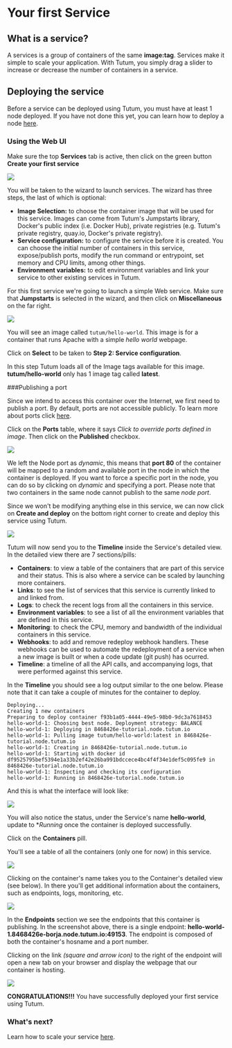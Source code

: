 # Your first Service

## What is a service?

A services is a group of containers of the same **image:tag**. Services make it simple to scale your application. With Tutum, you simply drag a slider to increase or decrease the number of containers in a service. 

## Deploying the service

Before a service can be deployed using Tutum, you must have at least 1 node deployed. If you have not done this yet, you can learn how to deploy a node [here](https://support.tutum.co/support/solutions/articles/5000523221-your-first-node).

### Using the Web UI

Make sure the top **Services** tab is active, then click on the green button **Create your first service**

![](http://s.tutum.co.s3.amazonaws.com/support/images/create-first-service.png)

You will be taken to the wizard to launch services. The wizard has three steps, the last of which is optional:

  - **Image Selection:** to choose the container image that will be used for this service. Images can come from Tutum's Jumpstarts library, Docker's public index (i.e. Docker Hub), private registries (e.g. Tutum's private registry, quay.io, Docker's private registry).
  - **Service configuration:** to configure the service before it is created. You can choose the initial number of containers in this service, expose/publish ports, modify the run command or entrypoint, set memory and CPU limits, among other things.
  - **Environment variables:** to edit environment variables and link your service to other existing services in Tutum.

For this first service we're going to launch a simple Web service. Make sure that **Jumpstarts** is selected in the wizard, and then click on **Miscellaneous** on the far right.

![](http://s.tutum.co.s3.amazonaws.com/support/images/first-service-wizard.png)

You will see an image called `tutum/hello-world`. This image is for a container that runs Apache with a simple *hello world* webpage. 

Click on **Select** to be taken to **Step 2: Service configuration**.

In this step Tutum loads all of the Image tags available for this image. **tutum/hello-world** only has 1 image tag called **latest**.

###Publishing a port

Since we intend to access this container over the Internet, we first need to publish a port. By default, ports are not accessible publicly. To learn more about ports click [here](https://tutum.freshdesk.com/support/solutions/articles/5000512333-port).

Click on the **Ports** table, where it says *Click to override ports defined in image*. Then click on the **Published** checkbox. 

![](http://s.tutum.co.s3.amazonaws.com/support/images/first-service-ports.png)

We left the Node port as *dynamic*, this means that **port 80** of the container will be mapped to a random and available port in the node in which the container is deployed. If you want to force a specific port in the node, you can do so by clicking on *dynamic* and specifying a port. Please note that two containers in the same node cannot publish to the same *node port*.

Since we won't be modifying anything else in this service, we can now click on **Create and deploy** on the bottom right corner to create and deploy this service using Tutum.

![](http://s.tutum.co.s3.amazonaws.com/support/images/first-service-create-and-deploy-button.png)

Tutum will now send you to the **Timeline** inside the Service's detailed view. In the detailed view there are 7 sections/pills: 

  - **Containers**: to view a table of the containers that are part of this service and their status. This is also where a service can be scaled by launching more containers. 
  - **Links**: to see the list of services that this service is currently linked to and linked from. 
  - **Logs**: to check the recent logs from all the containers in this service.
  - **Environment variables**: to see a list of all the environment variables that are defined in this service.
  - **Monitoring**: to check the CPU, memory and bandwidth of the individual containers in this service. 
  - **Webhooks**: to add and remove redeploy webhook handlers. These webhooks can be used to automate the redeployment of a service when a new image is built or when a code update (git push) has ocurred. 
  - **Timeline**: a timeline of all the API calls, and accompanying logs, that were performed against this service.
  
In the **Timeline** you should see a log output similar to the one below. Please note that it can take a couple of minutes for the container to deploy.

```
Deploying...
Creating 1 new containers
Preparing to deploy container f93b1a05-4444-49e5-98b0-9dc3a7618453
hello-world-1: Choosing best node. Deployment strategy: BALANCE
hello-world-1: Deploying in 8468426e-tutorial.node.tutum.io
hello-world-1: Pulling image tutum/hello-world:latest in 8468426e-tutorial.node.tutum.io
hello-world-1: Creating in 8468426e-tutorial.node.tutum.io
hello-world-1: Starting with docker id df9525795bef5394e1a33b2ef42e26ba991bdccece4bc4f4f34e1def5c095fe9 in 8468426e-tutorial.node.tutum.io
hello-world-1: Inspecting and checking its configuration
hello-world-1: Running in 8468426e-tutorial.node.tutum.io
```

And this is what the interface will look like:

![](http://s.tutum.co.s3.amazonaws.com/support/images/first-service-timeline.png)

You will also notice the status, under the Service's name **hello-world**, update to **Running* once the container is deployed successfully.

Click on the **Containers** pill.

You'll see a table of all the containers (only one for now) in this service. 

![](http://s.tutum.co.s3.amazonaws.com/support/images/first-service-container-list.png)

Clicking on the container's name takes you to the Container's detailed view (see below). In there you'll get additional information about the containers, such as endpoints, logs, monitoring, etc.

![](http://s.tutum.co.s3.amazonaws.com/support/images/first-service-container.png)

In the **Endpoints** section we see the endpoints that this container is publishing. In the screenshot above, there is a single endpoint: **hello-world-1.8468426e-borja.node.tutum.io:49153**. The endpoint is composed of both the container's hosname and a port number. 

Clicking on the link *(square and arrow icon)* to the right of the endpoint will open a new tab on your browser and display the webpage that our container is hosting.

![](http://s.tutum.co.s3.amazonaws.com/support/images/first-service-webpage.png)

**CONGRATULATIONS!!!** You have successfully deployed your first service using Tutum.

### What's next?

Learn how to scale your service [here](https://tutum.freshdesk.com/support/solutions/articles/5000012179-service-scaling).

